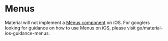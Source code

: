 # Menus

Material will not implement a [Menus component](https://material.io/go/design-menus)
on iOS. For googlers looking for guidance on how to use Menus on iOS, please
visit go/material-ios-guidance-menus.
